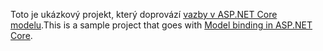 <span data-ttu-id="32576-101">Toto je ukázkový projekt, který doprovází [vazby v ASP.NET Core modelu](https://docs.microsoft.com/aspnet/core/mvc/models/model-binding).</span><span class="sxs-lookup"><span data-stu-id="32576-101">This is a sample project that goes with [Model binding in ASP.NET Core](https://docs.microsoft.com/aspnet/core/mvc/models/model-binding).</span></span>
